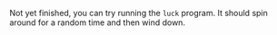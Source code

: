 Not yet finished, you can try running the `luck` program.
It should spin around for a random time and then wind down.

